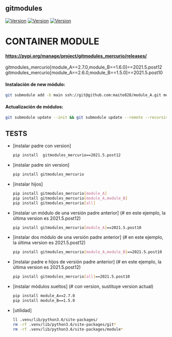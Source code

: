 ## gitmodules

[![Version](https://img.shields.io/badge/version-2021.5-blue)](https://github.com/maite828/gitmodules.git)
[![Version](https://img.shields.io/badge/module_A-2.7.0-yellow)](https://github.com/maite828/module_A.git)
[![Version](https://img.shields.io/badge/module_B-1.6.0-yellow)](https://github.com/maite828/module_B.git)

# CONTAINER MODULE  
#### https://pypi.org/manage/project/gitmodules_mercurio/releases/
gitmodules_mercurio[module_A==2.7.0,module_B==1.6.0]==2021.5.post12
gitmodules_mercurio[module_A==2.6.0,module_B==1.5.0]==2021.5.post10

#### Instalación de new módulo:
```sh 
git submodule add -b main ssh://git@github.com:maite828/module_A.git module_A
```                                         
#### Actualización de módulos:
```sh
git submodule update --init && git submodule update --remote --recursive
```
## TESTS
- [instalar padre con version]
   ```sh
   pip install  gitmodules_mercurio==2021.5.post12
   ```
- [instalar padre sin version]
  ```sh 
  pip install gitmodules_mercurio
  ```
- [instalar hijos]
  ```sh 
  pip install gitmodules_mercurio[module_A]
  pip install gitmodules_mercurio[module_A,module_B]
  pip install gitmodules_mercurio[all]
  ```
- [instalar un módulo de una versión padre anterior] (# en este ejemplo, la última version es 2021.5.post12)
  ```sh
  pip install gitmodules_mercurio[module_A]==2021.5.post10
  ```
- [instalar dos módulo de una versión padre anterior] (# en este ejemplo, la última version es 2021.5.post12)
  ```sh 
  pip install gitmodules_mercurio[module_A,module_B]==2021.5.post10
  ```
- [instalar padre e hijos de versión padre anterior] (# en este ejemplo, la última version es 2021.5.post12)
  ```sh 
  pip install gitmodules_mercurio[all]==2021.5.post10
  ```
- [instalar módulos sueltos] (# con version, sustituye version actual)
  ```sh
  pip install module_A==2.7.0
  pip install module_B==1.5.0
  ```
- [utilidad]
  ```sh 
  ll .venv/lib/python3.6/site-packages/
  rm -rf .venv/lib/python3.6/site-packages/git*
  rm -rf .venv/lib/python3.6/site-packages/module*
  ```
